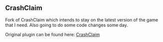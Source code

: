 ## CrashClaim

Fork of CrashClaim which intends to stay on the latest version of the game that I need. Also going to do some code changes some day.

Original plugin can be found here: [CrashClaim](https://github.com/WhipDevelopment/CrashClaim)
